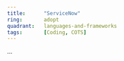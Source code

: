 ```yaml
---
title:      "ServiceNow"
ring:       adopt
quadrant:   languages-and-frameworks
tags:       [Coding, COTS]
---
```

...